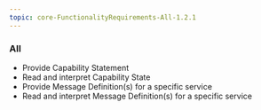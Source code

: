 ```yaml
---
topic: core-FunctionalityRequirements-All-1.2.1
---
```


### All

- Provide Capability Statement 
- Read and interpret Capability State 
- Provide Message Definition(s) for a specific service
- Read and interpret Message Definition(s) for a specific service 

<br>